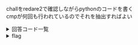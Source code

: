 challをredare2で確認しながらpythonのコードを書く  
cmpが何回も行われているのでそれを抽出すればよい

<details><summary>回答コード一覧</summary><div>
    
```python
import angr

def solve():
    #ファイルを読み込む
    p = angr.Project('./chall')

    #プログラムの初期状態を保存
    state = p.factory.entry_state()

    #実行状態を最初から管理する
    sim = p.factory.simulation_manager(state)

    #find条件に合致するまで実行を進めて見つけたら止まる
    #0x400000はデフォルトのベースアドレス
    #0x012b8はflagが完成したアドレス
    sim.explore(find=0x400000 + 0x012b8)

    for found in sim.found: #型を合わすために行う
        return found.posix.dumps(0).decode() #sim.foundの一つ目の中身の文字列を返す

if __name__ == '__main__':
    print(solve())
```
<div>
</details>
    
<details><summary>flag</summary><div>
ctf4b{c0n5t4nt_f0ld1ng}
</div></details>

